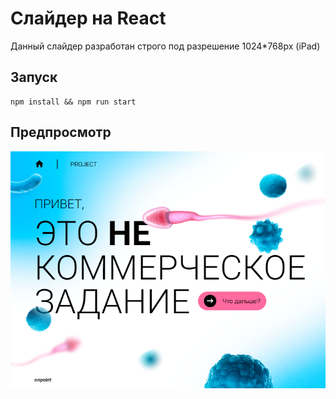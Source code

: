 # Слайдер на React
Данный слайдер разработан строго под разрешение 1024*768px (iPad)

## Запуск
```
npm install && npm run start
```

## Предпросмотр
![preview](./public/imgs/preview.png)
